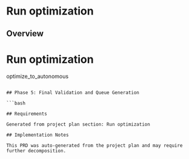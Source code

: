 # Run optimization

## Overview

# Run optimization
optimize_to_autonomous
```

## Phase 5: Final Validation and Queue Generation

```bash

## Requirements

Generated from project plan section: Run optimization

## Implementation Notes

This PRD was auto-generated from the project plan and may require further decomposition.

